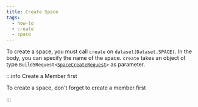 ```yaml
---
title: Create Space
tags:
  - how-to
  - create
  - space
---
```


To create a space, you must call `create` on `dataset(Dataset.SPACE)`. In the body, you can specify the name of the space.
`create` takes an object of type `Build5Request<`[`SpaceCreateRequest`](../../../../search-post/interfaces/SpaceCreateRequest.md)`>` as parameter.

:::info Create a Member first

To create a space, don't forget to create a member first

:::

```tsx file=../../../../../../packages/sdk/examples/space/create.ts#L11-L26
```
